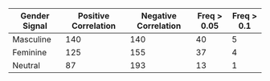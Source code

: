 | Gender Signal | Positive Correlation | Negative Correlation | Freq &gt; 0.05 | Freq &gt; 0.1 |
|---------------|----------------------|----------------------|-----------------|----------------|
| Masculine     | 140                  | 140                  | 40              | 5              |
| Feminine      | 125                  | 155                  | 37              | 4              |
| Neutral       | 87                   | 193                  | 13              | 1              |

